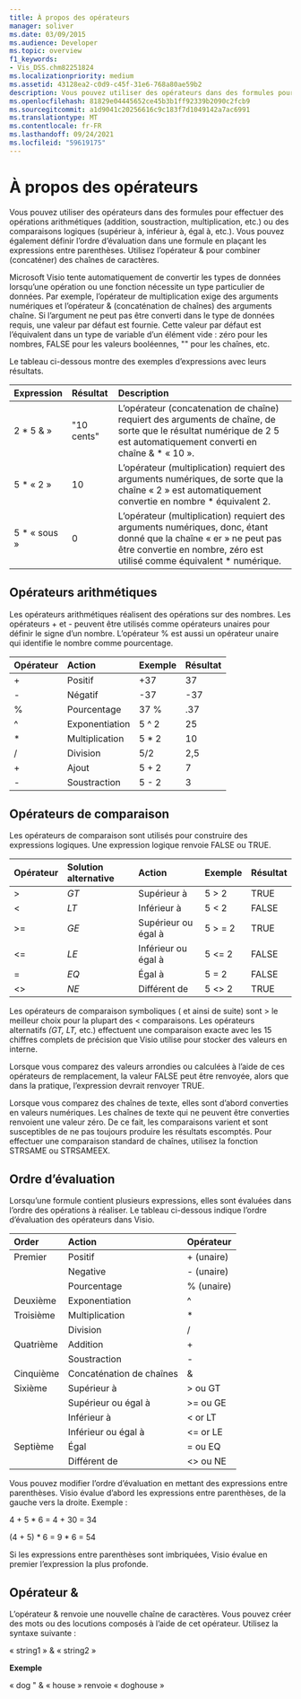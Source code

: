 ```yaml
---
title: À propos des opérateurs
manager: soliver
ms.date: 03/09/2015
ms.audience: Developer
ms.topic: overview
f1_keywords:
- Vis_DSS.chm82251824
ms.localizationpriority: medium
ms.assetid: 43128ea2-c0d9-c45f-31e6-768a80ae59b2
description: Vous pouvez utiliser des opérateurs dans des formules pour effectuer des opérations arithmétiques (addition, soustraction, multiplication, etc.) ou des comparaisons logiques (supérieur à, inférieur à, égal à, etc.). Vous pouvez également définir l’ordre d’évaluation dans une formule en plaçant les expressions entre parenthèses. Utilisez l’opérateur & pour combiner (concaténer) des chaînes de caractères.
ms.openlocfilehash: 81829e04445652ce45b3b1ff92339b2090c2fcb9
ms.sourcegitcommit: a1d9041c20256616c9c183f7d1049142a7ac6991
ms.translationtype: MT
ms.contentlocale: fr-FR
ms.lasthandoff: 09/24/2021
ms.locfileid: "59619175"
---
```

# <a name="about-operators"></a>À propos des opérateurs

Vous pouvez utiliser des opérateurs dans des formules pour effectuer des opérations arithmétiques (addition, soustraction, multiplication, etc.) ou des comparaisons logiques (supérieur à, inférieur à, égal à, etc.). Vous pouvez également définir l’ordre d’évaluation dans une formule en plaçant les expressions entre parenthèses. Utilisez l’opérateur & pour combiner (concaténer) des chaînes de caractères.
  
Microsoft Visio tente automatiquement de convertir les types de données lorsqu’une opération ou une fonction nécessite un type particulier de données. Par exemple, l’opérateur de multiplication exige des arguments numériques et l’opérateur & (concaténation de chaînes) des arguments chaîne. Si l’argument ne peut pas être converti dans le type de données requis, une valeur par défaut est fournie. Cette valeur par défaut est l’équivalent dans un type de variable d’un élément vide : zéro pour les nombres, FALSE pour les valeurs booléennes, "" pour les chaînes, etc.
  
Le tableau ci-dessous montre des exemples d’expressions avec leurs résultats.
  
|**Expression**|**Résultat**|**Description**|
|:-----|:-----|:-----|
| 2 \* 5 &amp; »  <br/> | "10 cents"  <br/> | L’opérateur (concatenation de chaîne) requiert des arguments de chaîne, de sorte que le résultat numérique de 2 5 est automatiquement converti en chaîne &amp; \* « 10 ».  <br/> |
| 5 \* « 2 »  <br/> | 10  <br/> | L’opérateur (multiplication) requiert des arguments numériques, de sorte que la chaîne « 2 » est automatiquement convertie en nombre \* équivalent 2.  <br/> |
| 5 \* « sous »  <br/> | 0  <br/> | L’opérateur (multiplication) requiert des arguments numériques, donc, étant donné que la chaîne « er » ne peut pas être convertie en nombre, zéro est utilisé comme équivalent \* numérique.  <br/> |
   
## <a name="arithmetic-operators"></a>Opérateurs arithmétiques

Les opérateurs arithmétiques réalisent des opérations sur des nombres. Les opérateurs + et - peuvent être utilisés comme opérateurs unaires pour définir le signe d’un nombre. L’opérateur % est aussi un opérateur unaire qui identifie le nombre comme pourcentage.
  
|**Opérateur**|**Action**|**Exemple**|**Résultat**|
|:-----|:-----|:-----|:-----|
| +  <br/> | Positif  <br/> | +37  <br/> | 37  <br/> |
| -  <br/> | Négatif  <br/> | -37  <br/> | -37  <br/> |
| %  <br/> | Pourcentage  <br/> | 37 %  <br/> | .37  <br/> |
| ^  <br/> | Exponentiation  <br/> | 5 ^ 2  <br/> | 25  <br/> |
| \*  <br/> | Multiplication  <br/> | 5 \* 2  <br/> | 10  <br/> |
| /  <br/> | Division  <br/> | 5/2  <br/> | 2,5  <br/> |
| +  <br/> | Ajout  <br/> | 5 + 2  <br/> | 7   <br/> |
| -  <br/> | Soustraction  <br/> | 5 - 2  <br/> | 3  <br/> |
   
## <a name="comparison-operators"></a>Opérateurs de comparaison

Les opérateurs de comparaison sont utilisés pour construire des expressions logiques. Une expression logique renvoie FALSE ou TRUE.
  
|**Opérateur**|**Solution alternative**|**Action**|**Exemple**|**Résultat**|
|:-----|:-----|:-----|:-----|:-----|
| \>  <br/> | _GT_  <br/> | Supérieur à  <br/> | 5 \> 2  <br/> | TRUE  <br/> |
| \<  <br/> | _LT_  <br/> | Inférieur à  <br/> | 5 \< 2  <br/> | FALSE  <br/> |
| \>=  <br/> | _GE_  <br/> | Supérieur ou égal à  <br/> | 5 \> = 2  <br/> | TRUE  <br/> |
| \<=  <br/> | _LE_  <br/> | Inférieur ou égal à  <br/> | 5 \<= 2  <br/> | FALSE  <br/> |
| =  <br/> | _EQ_  <br/> | Égal à  <br/> | 5 = 2  <br/> | FALSE  <br/> |
| \<\>  <br/> | _NE_  <br/> | Différent de  <br/> | 5 \<\> 2  <br/> | TRUE  <br/> |
   
Les opérateurs de comparaison symboliques ( et ainsi de suite) sont \> le meilleur choix pour la plupart des \< comparaisons. Les opérateurs alternatifs _(GT,_ _LT,_ etc.) effectuent une comparaison exacte avec les 15 chiffres complets de précision que Visio utilise pour stocker des valeurs en interne.
  
Lorsque vous comparez des valeurs arrondies ou calculées à l’aide de ces opérateurs de remplacement, la valeur FALSE peut être renvoyée, alors que dans la pratique, l’expression devrait renvoyer TRUE.
  
Lorsque vous comparez des chaînes de texte, elles sont d’abord converties en valeurs numériques. Les chaînes de texte qui ne peuvent être converties renvoient une valeur zéro. De ce fait, les comparaisons varient et sont susceptibles de ne pas toujours produire les résultats escomptés. Pour effectuer une comparaison standard de chaînes, utilisez la fonction STRSAME ou STRSAMEEX.
  
## <a name="order-of-evaluation"></a>Ordre d’évaluation

Lorsqu’une formule contient plusieurs expressions, elles sont évaluées dans l’ordre des opérations à réaliser. Le tableau ci-dessous indique l’ordre d’évaluation des opérateurs dans Visio.
  
|**Order**|**Action**|**Opérateur**|
|:-----|:-----|:-----|
|Premier  <br/> |Positif  <br/> |+ (unaire)  <br/> |
||Negative  <br/> |- (unaire)  <br/> |
||Pourcentage  <br/> |% (unaire)  <br/> |
|Deuxième  <br/> |Exponentiation  <br/> |^  <br/> |
|Troisième  <br/> |Multiplication  <br/> |\*  <br/> |
||Division  <br/> |/  <br/> |
|Quatrième  <br/> |Addition  <br/> |+  <br/> |
||Soustraction  <br/> |-  <br/> |
|Cinquième  <br/> |Concaténation de chaînes  <br/> |&amp;  <br/> |
|Sixième  <br/> |Supérieur à  <br/> |\> ou GT  <br/> |
||Supérieur ou égal à  <br/> |\>= ou GE  <br/> |
||Inférieur à  <br/> |\< or LT  <br/> |
||Inférieur ou égal à  <br/> |\<= or LE  <br/> |
|Septième  <br/> |Égal  <br/> |= ou EQ  <br/> |
||Différent de  <br/> |\<\> ou NE  <br/> |
   
Vous pouvez modifier l’ordre d’évaluation en mettant des expressions entre parenthèses. Visio évalue d’abord les expressions entre parenthèses, de la gauche vers la droite. Exemple :
  
4 + 5 \* 6 = 4 + 30 = 34
  
(4 + 5) \* 6 = 9 \* 6 = 54
  
Si les expressions entre parenthèses sont imbriquées, Visio évalue en premier l’expression la plus profonde.
  
## <a name="ampersand-operator"></a>Opérateur &

L’opérateur & renvoie une nouvelle chaîne de caractères. Vous pouvez créer des mots ou des locutions composés à l’aide de cet opérateur. Utilisez la syntaxe suivante :
  
« string1 » &amp; « string2 »
  
 **Exemple**
  
« dog " &amp; « house » renvoie « doghouse »
  

